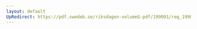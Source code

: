 ```yaml
---
layout: default
UpRedirect: https://pdf.swedeb.se/riksdagen-volumeG-pdf/199091/reg_199091_BoU/reg_199091_BoU_0003.pdf
---
```

